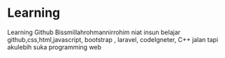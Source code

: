 # Learning
Learning Github
Bissmillahrohmannirrohim
niat insun belajar github,css,html,javascript, bootstrap , laravel, codeIgneter,
C++ jalan tapi akulebih suka programming web
